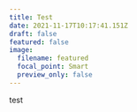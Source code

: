```yaml
---
title: Test
date: 2021-11-17T10:17:41.151Z
draft: false
featured: false
image:
  filename: featured
  focal_point: Smart
  preview_only: false
---
```

test